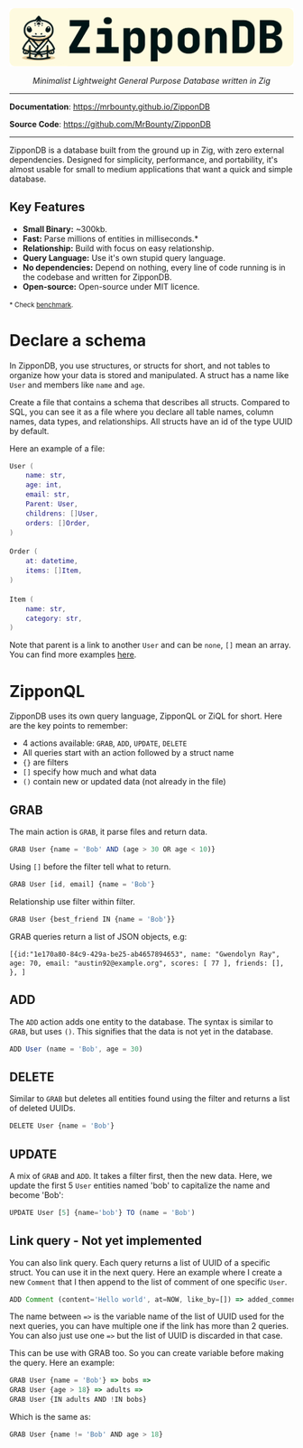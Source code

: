 <p align="center">
  <a href="/ZipponDB"><img src="images/banner.png" alt="ZipponDB"></a>
</p>
<p align="center">
    <em>Minimalist Lightweight General Purpose Database written in Zig</em>
</p>

---

**Documentation**: <a href="/ZipponDB" target="_blank">https://mrbounty.github.io/ZipponDB</a>

**Source Code**: <a href="https://github.com/MrBounty/ZipponDB" target="_blank">https://github.com/MrBounty/ZipponDB</a>

---

ZipponDB is a database built from the ground up in Zig, with zero external dependencies. Designed for simplicity, 
performance, and portability, it's almost usable for small to 
medium applications that want a quick and simple database.

## Key Features

* **Small Binary:** ~300kb.
* **Fast:** Parse millions of entities in milliseconds.*
* **Relationship:** Build with focus on easy relationship.
* **Query Language:** Use it's own stupid query language.
* **No dependencies:** Depend on nothing, every line of code running is in the codebase and written for ZipponDB.
* **Open-source:** Open-source under MIT licence.

<small>* Check <a href="/Benchmark">benchmark</a>.</small>

# Declare a schema

In ZipponDB, you use structures, or structs for short, and not tables to organize how your data is stored and manipulated. A struct has a name like `User` and members like `name` and `age`.

Create a file that contains a schema that describes all structs. Compared to SQL, you can see it as a file where you declare all table names, column names, data types, and relationships. 
All structs have an id of the type UUID by default.

Here an example of a file:
```lua
User (
    name: str,
    age: int,
    email: str,
    Parent: User,
    childrens: []User,
    orders: []Order,
)

Order (
    at: datetime,
    items: []Item,
)

Item (
    name: str,
    category: str,
)
```

Note that parent is a link to another `User` and can be `none`, `[]` mean an array. You can find more examples [here](https://github.com/MrBounty/ZipponDB/tree/main/schema).

# ZipponQL

ZipponDB uses its own query language, ZipponQL or ZiQL for short. Here are the key points to remember:
- 4 actions available: `GRAB`, `ADD`, `UPDATE`, `DELETE`
- All queries start with an action followed by a struct name
- `{}` are filters
- `[]` specify how much and what data
- `()` contain new or updated data (not already in the file)

## GRAB

The main action is `GRAB`, it parse files and return data.  
```js
GRAB User {name = 'Bob' AND (age > 30 OR age < 10)}
```

Using `[]` before the filter tell what to return.  
```js
GRAB User [id, email] {name = 'Bob'}
```

Relationship use filter within filter.
```js
GRAB User {best_friend IN {name = 'Bob'}}
```

GRAB queries return a list of JSON objects, e.g:
```
[{id:"1e170a80-84c9-429a-be25-ab4657894653", name: "Gwendolyn Ray", age: 70, email: "austin92@example.org", scores: [ 77 ], friends: [], }, ]
```

## ADD

The `ADD` action adds one entity to the database. The syntax is similar to `GRAB`, but uses `()`. This signifies that the data is not yet in the database.
```js
ADD User (name = 'Bob', age = 30)
```

## DELETE

Similar to `GRAB` but deletes all entities found using the filter and returns a list of deleted UUIDs.
```js
DELETE User {name = 'Bob'}
```

## UPDATE

A mix of `GRAB` and `ADD`. It takes a filter first, then the new data.
Here, we update the first 5 `User` entities named 'bob' to capitalize the name and become 'Bob':
```js
UPDATE User [5] {name='bob'} TO (name = 'Bob')
```

## Link query - Not yet implemented

You can also link query. Each query returns a list of UUID of a specific struct. You can use it in the next query.
Here an example where I create a new `Comment` that I then append to the list of comment of one specific `User`.
```js
ADD Comment (content='Hello world', at=NOW, like_by=[]) => added_comment => UPDATE User {id = '000'} TO (comments APPEND added_comment)
```

The name between `=>` is the variable name of the list of UUID used for the next queries, you can have multiple one if the link has more than 2 queries.
You can also just use one `=>` but the list of UUID is discarded in that case.

This can be use with GRAB too. So you can create variable before making the query. Here an example:
```js
GRAB User {name = 'Bob'} => bobs =>
GRAB User {age > 18} => adults =>
GRAB User {IN adults AND !IN bobs}
```

Which is the same as:
```js
GRAB User {name != 'Bob' AND age > 18}
```
